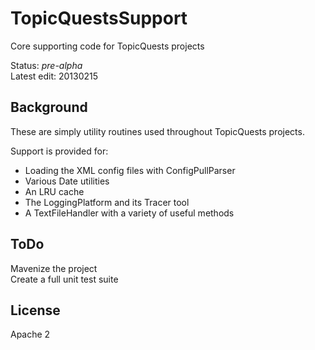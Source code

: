 TopicQuestsSupport
==================

Core supporting code for TopicQuests projects

Status: *pre-alpha*<br/>
Latest edit: 20130215
## Background ##
These are simply utility routines used throughout TopicQuests projects.

Support is provided for:
- Loading the XML config files with ConfigPullParser
- Various Date utilities
- An LRU cache
- The LoggingPlatform and its Tracer tool
- A TextFileHandler with a variety of useful methods

## ToDo ##
Mavenize the project<br/>
Create a full unit test suite

## License ##
Apache 2
